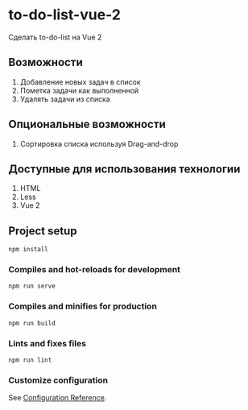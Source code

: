 # to-do-list-vue-2
Сделать to-do-list на Vue 2
## Возможности
1. Добавление новых задач в список
2. Пометка задачи как выполненной
3. Удалять задачи из списка
## Опциональные возможности
1. Сортировка списка используя Drag-and-drop
## Доступные для использования технологии
1. HTML
2. Less
3. Vue 2

## Project setup
```
npm install
```

### Compiles and hot-reloads for development
```
npm run serve
```

### Compiles and minifies for production
```
npm run build
```

### Lints and fixes files
```
npm run lint
```

### Customize configuration
See [Configuration Reference](https://cli.vuejs.org/config/).
